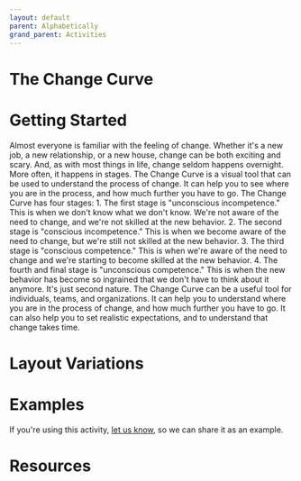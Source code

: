 ```yaml
---
layout: default
parent: Alphabetically
grand_parent: Activities
---
```

# The Change Curve

# Getting Started

Almost everyone is familiar with the feeling of change. Whether it's a new job, a new relationship, or a new house, change can be both exciting and scary. And, as with most things in life, change seldom happens overnight. More often, it happens in stages. The Change Curve is a visual tool that can be used to understand the process of change. It can help you to see where you are in the process, and how much further you have to go. The Change Curve has four stages: 1. The first stage is "unconscious incompetence." This is when we don't know what we don't know. We're not aware of the need to change, and we're not skilled at the new behavior. 2. The second stage is "conscious incompetence." This is when we become aware of the need to change, but we're still not skilled at the new behavior. 3. The third stage is "conscious competence." This is when we're aware of the need to change and we're starting to become skilled at the new behavior. 4. The fourth and final stage is "unconscious competence." This is when the new behavior has become so ingrained that we don't have to think about it anymore. It's just second nature. The Change Curve can be a useful tool for individuals, teams, and organizations. It can help you to understand where you are in the process of change, and how much further you have to go. It can also help you to set realistic expectations, and to understand that change takes time.

# Layout Variations
# Examples
If you're using this activity, [let us know](https://github.com/Standards-and-Practices/structured-rapid-development/issues/new?assignees=&labels=documentation&template=example-submission.md&title=Example+of+%5Byour+pattern+here%5D), so we can share it as an example.
# Resources